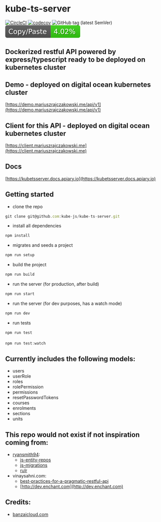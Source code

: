 # kube-ts-server

[![CircleCI](https://circleci.com/gh/kube-js/kube-ts-server.svg?style=svg)](https://circleci.com/gh/kube-js/kube-ts-server)
[![codecov](https://codecov.io/gh/kube-js/kube-ts-server/branch/master/graph/badge.svg)](https://codecov.io/gh/kube-js/kube-ts-server)
![GitHub tag (latest SemVer)](https://img.shields.io/github/tag/kube-js/kube-ts-server.svg)
![jscpd](assets/jscpd-badge.svg)

## Dockerized restful API powered by express/typescript ready to be deployed on kubernetes cluster

## Demo - deployed on digital ocean kubernetes cluster

[https://demo.mariuszrajczakowski.me/api/v1](https://demo.mariuszrajczakowski.me/api/v1)

## Client for this API - deployed on digital ocean kubernetes cluster
[https://client.mariuszrajczakowski.me](https://client.mariuszrajczakowski.me)

## Docs

[https://kubetsserver.docs.apiary.io](https://kubetsserver.docs.apiary.io)

## Getting started

- clone the repo

```js
git clone git@github.com:kube-js/kube-ts-server.git
```

- install all dependencies

```js
npm install
```

- migrates and seeds a project

```js
npm run setup
```

- build the project

```js
npm run build
```

- run the server (for production, after build)

```js
npm run start
```

- run the server (for dev purposes, has a watch mode)

```js
npm run dev
```

- run tests

```js
npm run test

npm run test:watch
```
## Currently includes the following models:
- users
- userRole
- roles
- rolePermission
- permissions
- resetPasswordTokens
- courses
- enrolments
- sections
- units

## This repo would not exist if not inspiration coming from:

- [ryansmith94](https://github.com/ryansmith94):
  - [js-entity-repos](https://github.com/js-entity-repos)
  - [js-migrations](https://github.com/js-migrations)
  - [rulr](https://github.com/ryansmith94/rulr/)
- vinaysahni.com:
  - [best-practices-for-a-pragmatic-restful-api](https://www.vinaysahni.com/best-practices-for-a-pragmatic-restful-api)
  - [http://dev.enchant.com](http://dev.enchant.com)

## Credits:

- [banzaicloud.com](https://banzaicloud.com/blog/nodejs-in-production/)
